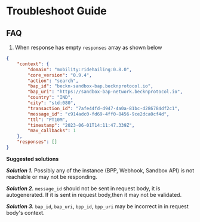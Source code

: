 # Troubleshoot Guide

## FAQ

1. When response has empty `responses` array as shown below

```json
{
    "context": {
        "domain": "mobility:ridehailing:0.8.0",
        "core_version": "0.9.4",
        "action": "search",
        "bap_id": "beckn-sandbox-bap.becknprotocol.io",
        "bap_uri": "https://sandbox-bap-network.becknprotocol.io",
        "country": "IND",
        "city": "std:080",
        "transaction_id": "7afe44fd-d947-4a0a-81bc-d286784df2c1",
        "message_id": "c914adc0-fd69-4ff0-8456-9ce2dca0cf4d",
        "ttl": "PT10M",
        "timestamp": "2023-06-01T14:11:47.339Z",
        "max_callbacks": 1
    },
    "responses": []
}
```

**Suggested solutions**

***Solution 1.*** Possibly any of the instance (BPP, Webhook, Sandbox API) is not reachable or may not be responding.

***Solution 2.*** `message_id` should not be sent in request body, it is autogenerated. If it is sent in request body,then it may not be validated.

***Solution 3.*** `bap_id`, `bap_uri`, `bpp_id`, `bpp_uri` may be incorrect in in request body's context.
